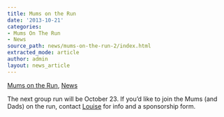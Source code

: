 ```yaml
---
title: Mums on the Run
date: '2013-10-21'
categories:
- Mums On The Run
- News
source_path: news/mums-on-the-run-2/index.html
extracted_mode: article
author: admin
layout: news_article
---
```

[Mums on the Run](category/mums-on-the-run/), [News](/news/)

The next group run will be October 23. If you’d like to join the Mums (and Dads) on the run, contact [Louise](mailto:scottishchick72@hotmail.com) for info and a sponsorship form.
